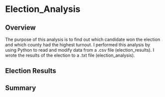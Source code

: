 # Election_Analysis
## Overview

The purpose of this analysis is to find out which candidate won the election and which county had the highest turnout. I performed this analysis by using Python to read and modify data from a .csv file (election_results). I wrote the results of the election to a .txt file (election_analysis).

## Election Results



## Summary
